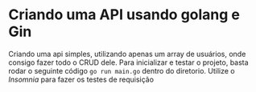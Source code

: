 # Criando uma API usando golang e Gin
Criando uma api simples, utilizando apenas um array de usuários, onde consigo fazer todo o CRUD dele.
Para inicializar e testar o projeto, basta rodar o seguinte código `go run main.go` dentro do diretorio. Utilize o _Insomnia_ para fazer os testes de requisição